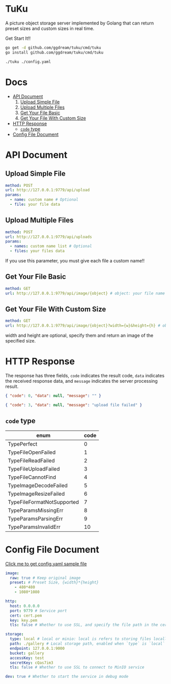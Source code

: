 # TuKu

A picture object storage server implemented by Golang that can return preset sizes and custom sizes in real time.

Get Start It!!

```bash
go get -d github.com/ggdream/tuku/cmd/tuku
go install github.com/ggdream/tuku/cmd/tuku
```

```bash
./tuku ./config.yaml
```

# Docs

- [API Document](#api-document)
  1. [Upload Simple File](#upload-simple-file)
  2. [Upload Multiple Files](#upload-multiple-files)
  3. [Get Your File Basic](#get-your-file-basic)
  4. [Get Your File With Custom Size](#get-your-file-with-custom-size)
- [HTTP Response](#http-response)
  - [`code` type](#code-type)
- [Config File Document](#config-file-document)

# API Document

## Upload Simple File

```yaml
method: POST
url: http://127.0.0.1:9779/api/upload
params:
  - name: custom name # Optional
  - file: your file data
```

## Upload Multiple Files

```yaml
method: POST
url: http://127.0.0.1:9779/api/uploads
params:
  - names: custom name list # Optional
  - files: your files data
```

If you use this parameter, you must give each file a custom name!!

## Get Your File Basic

```yaml
method: GET
url: http://127.0.0.1:9779/api/image/{object} # object: your file name
```

## Get Your File With Custom Size

```yaml
method: GET
url: http://127.0.0.1:9779/api/image/{object}?width={w}&height={h} # object: your file name
```

width and height are optional, specify them and return an image of the specified size.

# HTTP Response

The response has three fields, `code` indicates the result code, `data` indicates the received response data, and `message` indicates the server processing result.

```json
{ "code": 0, "data": null, "message": "" }
```

```json
{ "code": 3, "data": null, "message": "upload file failed" }
```

## `code` type

| enum                       | code |
| -------------------------- | ---- |
| TypePerfect                | 0    |
| TypeFileOpenFailed         | 1    |
| TypeFileReadFailed         | 2    |
| TypeFileUploadFailed       | 3    |
| TypeFileCannotFind         | 4    |
| TypeImageDecodeFailed      | 5    |
| TypeImageResizeFailed      | 6    |
| TypeFileFormatNotSupported | 7    |
| TypeParamsMissingErr       | 8    |
| TypeParamsParsingErr       | 9    |
| TypeParamsInvalidErr       | 10   |

# Config File Document

[Click me to get config.yaml sample file](./cmd/tuku/config.yaml)

```yaml
image:
  raw: true # Keep original image
  preset: # Preset Size, {width}*{height}
    - 480*480
    - 1080*1080

http:
  host: 0.0.0.0
  port: 9779 # Service port
  cert: cert.pem
  key: key.pem
  tls: false # Whether to use SSL, and specify the file path in the cert and key parameters

storage:
  type: local # local or minio: local is refers to storing files locally, and minio is refers to storing files in MinIO
  path: ./gallery # Local storage path, enabled when `type` is `local`
  endpoint: 127.0.0.1:9000
  bucket: gallery
  accessKey: test
  secretKey: cQas7im3
  tls: false # Whether to use SSL to connect to MinIO service

dev: true # Whether to start the service in debug mode
```
